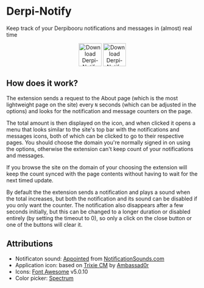 # Derpi-Notify

Keep track of your Derpibooru notifications and messages in (almost) real time


<p align="center"><a href="https://chrome.google.com/webstore/detail/derpi-notify/injlokbojlfffbonihefcbhikkkpepgn"><img src="https://developer.chrome.com/webstore/images/ChromeWebStore_BadgeWBorder_v2_340x96.png" height="60" alt="Download Derpi-Notify from the Chrome Web Store"></a> <a href="https://addons.mozilla.org/en-US/firefox/addon/derpi-notify/"><img src="https://addons.cdn.mozilla.net/static/img/addons-buttons/AMO-button_1.png" height="60" alt="Download Derpi-Notify from Firefox Add-ons"></a></p>

## How does it work?

The extension sends a request to the About page (which is the most lightweight page on the site) every `N` seconds (which can be adjusted in the options) and looks for the notification and message counters on the page.

The total amount is then displayed on the icon, and when clicked it opens a menu that looks similar to the site's top bar with the notifications and messages icons, both of which can be clicked to go to their respective pages. You should choose the domain you're normally signed in on using the options, otherwise the extension can't keep count of your notifications and messages.

If you browse the site on the domain of your choosing the extension will keep the count synced with the page contents without having to wait for the next timed update.

By default the the extension sends a notification and plays a sound when the total increases, but both the notification and its sound can be disabled if you only want the counter. The notification also disappears after a few seconds initially, but this can be changed to a longer duration or disabled entirely (by setting the timeout to 0), so only a click on the close button or one of the buttons will clear it.

## Attributions

 - Notificaton sound: [Appointed](https://notificationsounds.com/message-tones/appointed-529) from [NotificationSounds.com](https://notificationsounds.com)
 - Application icon: based on [Trixie CM](https://ambassad0r.deviantart.com/art/Trixie-CM-564230189) by [Ambassad0r](https://ambassad0r.deviantart.com/)
 - Icons: [Font Awesome](https://fontawesome.com/license) v5.0.10
 - Color picker: [Spectrum](https://bgrins.github.io/spectrum/)

